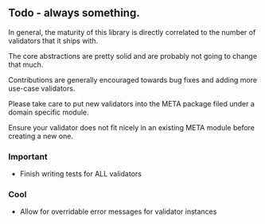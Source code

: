 ## Todo - always something.

In general, the maturity of this library is directly correlated to the number of validators that it ships with.

The core abstractions are pretty solid and are probably not going to change that much.

Contributions are generally encouraged towards bug fixes and adding more use-case validators.

Please take care to put new validators into the META package filed under a domain specific module.

Ensure your validator does not fit nicely in an existing META module before creating a new one.

### Important
- Finish writing tests for ALL validators

### Cool
- Allow for overridable error messages for validator instances